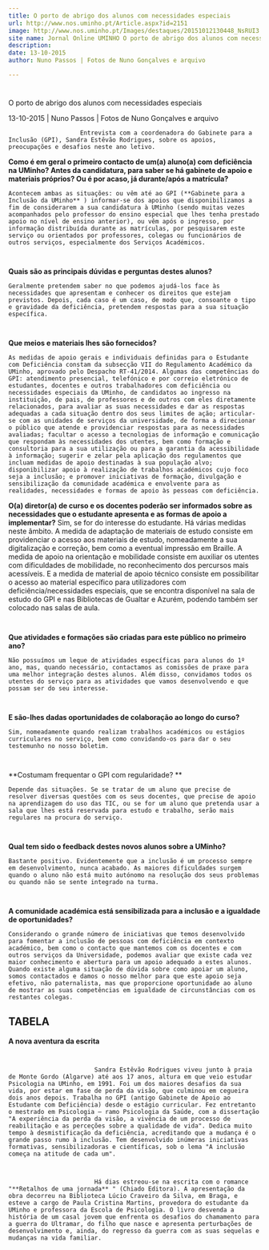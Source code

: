 ```yaml
---
title: O porto de abrigo dos alunos com necessidades especiais
url: http://www.nos.uminho.pt/Article.aspx?id=2151
image: http://www.nos.uminho.pt/Images/destaques/20151012130448_NsRUI3.jpg
site name: Jornal Online UMINHO O porto de abrigo dos alunos com necessidades especiais
description: 
date: 13-10-2015
author: Nuno Passos | Fotos de Nuno Gonçalves e arquivo

---
```


# 

O porto de abrigo dos alunos com necessidades especiais

13-10-2015 | Nuno Passos | Fotos de Nuno Gonçalves e arquivo

                        Entrevista com a coordenadora do Gabinete para a Inclusão (GPI), Sandra Estêvão Rodrigues, sobre os apoios, preocupações e desafios neste ano letivo.

**Como é em geral o primeiro contacto de um(a) aluno(a) com deficiência na UMinho? Antes da candidatura, para saber se há gabinete de apoio e materiais próprios? Ou é por acaso, já durante/após a matrícula?** 

	Acontecem ambas as situações: ou vêm até ao GPI (**Gabinete para a Inclusão da UMinho** ) informar-se dos apoios que disponibilizamos a fim de considerarem a sua candidatura à UMinho (sendo muitas vezes acompanhados pelo professor do ensino especial que lhes tenha prestado apoio no nível de ensino anterior), ou vêm após o ingresso, por informação distribuída durante as matrículas, por pesquisarem este serviço ou orientados por professores, colegas ou funcionários de outros serviços, especialmente dos Serviços Académicos.

	 

**Quais são as principais dúvidas e perguntas destes alunos?** 

	Geralmente pretendem saber no que podemos ajudá-los face às necessidades que apresentam e conhecer os direitos que estejam previstos. Depois, cada caso é um caso, de modo que, consoante o tipo e gravidade da deficiência, pretendem respostas para a sua situação específica.

	 

**Que meios e materiais lhes são fornecidos?** 

	As medidas de apoio gerais e individuais definidas para o Estudante com Deficiência constam da subsecção VII do Regulamento Académico da UMinho, aprovado pelo Despacho RT-41/2014. Algumas das competências do GPI: atendimento presencial, telefónico e por correio eletrónico de estudantes, docentes e outros trabalhadores com deficiência ou necessidades especiais da UMinho, de candidatos ao ingresso na instituição, de pais, de professores e de outros com eles diretamente relacionados, para avaliar as suas necessidades e dar as respostas adequadas a cada situação dentro dos seus limites de ação; articular-se com as unidades de serviços da universidade, de forma a direcionar o público que atende e providenciar respostas para as necessidades avaliadas; facultar o acesso a tecnologias de informação e comunicação que respondam às necessidades dos utentes, bem como formação e consultoria para a sua utilização ou para a garantia da acessibilidade à informação; sugerir e zelar pela aplicação dos regulamentos que incluam medidas de apoio destinadas à sua população alvo; disponibilizar apoio à realização de trabalhos académicos cujo foco seja a inclusão; e promover iniciativas de formação, divulgação e sensibilização da comunidade académica e envolvente para as realidades, necessidades e formas de apoio às pessoas com deficiência.

**O(a) diretor(a) de curso e os docentes poderão ser informados sobre as necessidades que o estudante apresenta e as formas de apoio a implementar?** 
	Sim, se for do interesse do estudante. Há várias medidas neste âmbito. A medida de adaptação de materiais de estudo consiste em providenciar o acesso aos materiais de estudo, nomeadamente a sua digitalização e correção, bem como a eventual impressão em Braille. A medida de apoio na orientação e mobilidade consiste em auxiliar os utentes com dificuldades de mobilidade, no reconhecimento dos percursos mais acessíveis. E a medida de material de apoio técnico consiste em possibilitar o acesso ao material específico para utilizadores com deficiência/necessidades especiais, que se encontra disponível na sala de estudo do GPI e nas Bibliotecas de Gualtar e Azurém, podendo também ser colocado nas salas de aula.

	 

**Que atividades e formações são criadas para este público no primeiro ano?** 

	Não possuímos um leque de atividades específicas para alunos do 1º ano, mas, quando necessário, contactamos as comissões de praxe para uma melhor integração destes alunos. Além disso, convidamos todos os utentes do serviço para as atividades que vamos desenvolvendo e que possam ser do seu interesse.

	 

**E são-lhes dadas oportunidades de colaboração ao longo do curso?** 

	Sim, nomeadamente quando realizam trabalhos académicos ou estágios curriculares no serviço, bem como convidando-os para dar o seu testemunho no nosso boletim.

	 

**Costumam frequentar o GPI com regularidade? ** 

	Depende das situações. Se se tratar de um aluno que precise de resolver diversas questões com os seus docentes, que precise de apoio na aprendizagem do uso das TIC, ou se for um aluno que pretenda usar a sala que lhes está reservada para estudo e trabalho, serão mais regulares na procura do serviço.

	 

**Qual tem sido o feedback destes novos alunos sobre a UMinho?** 

	Bastante positivo. Evidentemente que a inclusão é um processo sempre em desenvolvimento, nunca acabado. As maiores dificuldades surgem quando o aluno não está muito autónomo na resolução dos seus problemas ou quando não se sente integrado na turma.

	 

**A comunidade académica está sensibilizada para a inclusão e a igualdade de oportunidades?** 

	Considerando o grande número de iniciativas que temos desenvolvido para fomentar a inclusão de pessoas com deficiência em contexto académico, bem como o contacto que mantemos com os docentes e com outros serviços da Universidade, podemos avaliar que existe cada vez maior conhecimento e abertura para um apoio adequado a estes alunos. Quando existe alguma situação de dúvida sobre como apoiar um aluno, somos contactados e damos o nosso melhor para que este apoio seja efetivo, não paternalista, mas que proporcione oportunidade ao aluno de mostrar as suas competências em igualdade de circunstâncias com os restantes colegas.

## TABELA

**A nova aventura da escrita** 

							 

							Sandra Estêvão Rodrigues viveu junto à praia de Monte Gordo (Algarve) até aos 17 anos, altura em que veio estudar Psicologia na UMinho, em 1991. Foi um dos maiores desafios da sua vida, por estar em fase de perda da visão, que culminou em cegueira dois anos depois. Trabalha no GPI (antigo Gabinete de Apoio ao Estudante com Deficiência) desde o estágio curricular. Fez entretanto o mestrado em Psicologia – ramo Psicologia da Saúde, com a dissertação "A experiência da perda da visão, a vivência de um processo de reabilitação e as perceções sobre a qualidade de vida". Dedica muito tempo à desmistificação da deficiência, acreditando que a mudança é o grande passo rumo à inclusão. Tem desenvolvido inúmeras iniciativas formativas, sensibilizadoras e científicas, sob o lema "A inclusão começa na atitude de cada um".

							 

							Há dias estreou-se na escrita com o romance "**Retalhos de uma jornada** " (Chiado Editora). A apresentação da obra decorreu na Biblioteca Lúcio Craveiro da Silva, em Braga, e esteve a cargo de Paula Cristina Martins, provedora do estudante da UMinho e professora da Escola de Psicologia. O livro desvenda a história de um casal jovem que enfrenta os desafios do chamamento para a guerra do Ultramar, do filho que nasce e apresenta perturbações de desenvolvimento e, ainda, do regresso da guerra com as suas sequelas e mudanças na vida familiar.
							 

		 

